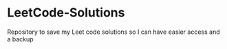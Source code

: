 # LeetCode-Solutions
Repository to save my Leet code solutions so I can have easier access and a backup
